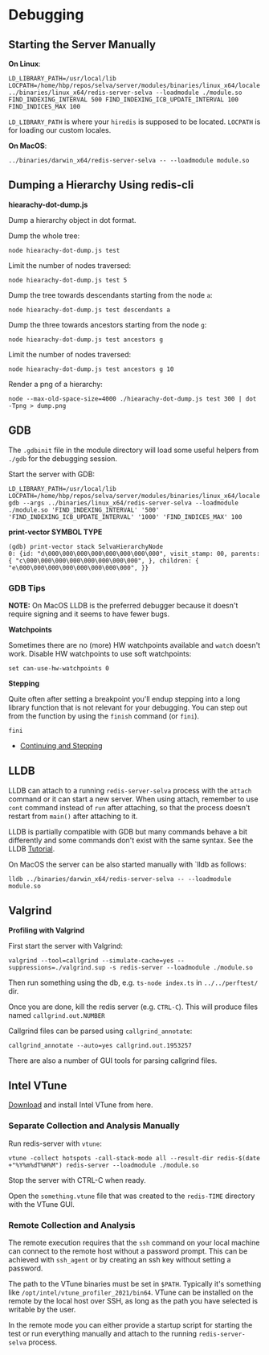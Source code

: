 # Debugging

## Starting the Server Manually

**On Linux**:

```
LD_LIBRARY_PATH=/usr/local/lib LOCPATH=/home/hbp/repos/selva/server/modules/binaries/linux_x64/locale ../binaries/linux_x64/redis-server-selva --loadmodule ./module.so FIND_INDEXING_INTERVAL 500 FIND_INDEXING_ICB_UPDATE_INTERVAL 100 FIND_INDICES_MAX 100
```

`LD_LIBRARY_PATH` is where your `hiredis` is supposed to be located.
`LOCPATH` is for loading our custom locales.

**On MacOS**:

```
../binaries/darwin_x64/redis-server-selva -- --loadmodule module.so
```

## Dumping a Hierarchy Using redis-cli

**hiearachy-dot-dump.js**

Dump a hierarchy object in dot format.

Dump the whole tree:

```
node hiearachy-dot-dump.js test
```

Limit the number of nodes traversed:

```
node hiearachy-dot-dump.js test 5
```

Dump the tree towards descendants starting from the node `a`:

```
node hiearachy-dot-dump.js test descendants a
```

Dump the three towards ancestors starting from the node `g`:

```
node hiearachy-dot-dump.js test ancestors g
```

Limit the number of nodes traversed:

```
node hiearachy-dot-dump.js test ancestors g 10
```

Render a png of a hierarchy:

```
node --max-old-space-size=4000 ./hiearachy-dot-dump.js test 300 | dot -Tpng > dump.png
```

## GDB

The `.gdbinit` file in the module directory will load some useful helpers from
`./gdb` for the debugging session.

Start the server with GDB:

```
LD_LIBRARY_PATH=/usr/local/lib LOCPATH=/home/hbp/repos/selva/server/modules/binaries/linux_x64/locale gdb --args ../binaries/linux_x64/redis-server-selva --loadmodule ./module.so 'FIND_INDEXING_INTERVAL' '500' 'FIND_INDEXING_ICB_UPDATE_INTERVAL' '1000' 'FIND_INDICES_MAX' 100
```

**print-vector SYMBOL TYPE**

```gdb
(gdb) print-vector stack SelvaHierarchyNode
0: {id: "d\000\000\000\000\000\000\000\000", visit_stamp: 00, parents: { "c\000\000\000\000\000\000\000\000", }, children: { "e\000\000\000\000\000\000\000\000", }}
```

### GDB Tips

**NOTE:** On MacOS LLDB is the preferred debugger because it doesn't require
signing and it seems to have fewer bugs.

**Watchpoints**

Sometimes there are no (more) HW watchpoints available and `watch` doesn't work.
Disable HW watchpoints to use soft watchpoints:

```gdb
set can-use-hw-watchpoints 0
```

**Stepping**

Quite often after setting a breakpoint you'll endup stepping into a long library
function that is not relevant for your debugging. You can step out from the
function by using the `finish` command (or `fini`).

```gdb
fini
```

- [Continuing and Stepping](https://sourceware.org/gdb/current/onlinedocs/gdb/Continuing-and-Stepping.html#Continuing-and-Stepping)

## LLDB

LLDB can attach to a running `redis-server-selva` process with the `attach`
command or it can start a new server. When using attach, remember to use
`cont` command instead of `run` after attaching, so that the process doesn't
restart from `main()` after attaching to it.

LLDB is partially compatible with GDB but many commands behave a bit differently
and some commands don't exist with the same syntax.
See the LLDB [Tutorial](https://lldb.llvm.org/use/tutorial.html).

On MacOS the server can be also started manually with `lldb as follows:

```
lldb ../binaries/darwin_x64/redis-server-selva -- --loadmodule module.so
```

## Valgrind

**Profiling with Valgrind**

First start the server with Valgrind:

```
valgrind --tool=callgrind --simulate-cache=yes --suppressions=./valgrind.sup -s redis-server --loadmodule ./module.so
```

Then run something using the db, e.g. `ts-node index.ts` in `../../perftest/` dir.

Once you are done, kill the redis server (e.g. `CTRL-C`).
This will produce files named `callgrind.out.NUMBER`

Callgrind files can be parsed using `callgrind_annotate`:

```
callgrind_annotate --auto=yes callgrind.out.1953257
```

There are also a number of GUI tools for parsing callgrind files.

## Intel VTune

[Download](https://software.intel.com/content/www/us/en/develop/tools/oneapi/components/vtune-profiler/download.html)
and install Intel VTune from here.

### Separate Collection and Analysis Manually

Run redis-server with `vtune`:

```
vtune -collect hotspots -call-stack-mode all --result-dir redis-$(date +"%Y%m%dT%H%M") redis-server --loadmodule ./module.so
```

Stop the server with CTRL-C when ready.

Open the `something.vtune` file that was created to the `redis-TIME` directory
with the VTune GUI.

### Remote Collection and Analysis

The remote execution requires that the `ssh` command on your local machine can
connect to the remote host without a password prompt. This can be achieved with
`ssh_agent` or by creating an ssh key without setting a password.

The path to the VTune binaries must be set in `$PATH`. Typically it's something
like `/opt/intel/vtune_profiler_2021/bin64`. VTune can be installed on the
remote by the local host over SSH, as long as the path you have selected is
writable by the user.

In the remote mode you can either provide a startup script for starting the test
or run everything manually and attach to the running `redis-server-selva`
process.

